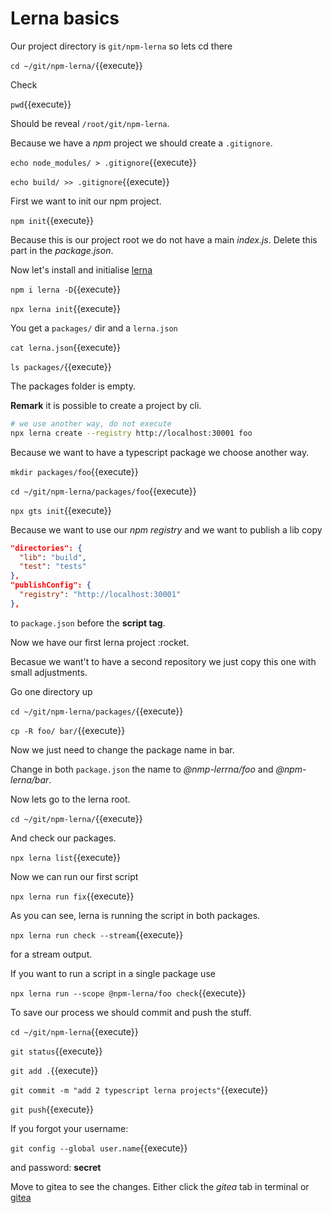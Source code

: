 # Lerna basics

Our project directory is `git/npm-lerna` so lets cd there

`cd ~/git/npm-lerna/`{{execute}}

Check

`pwd`{{execute}}

Should be reveal `/root/git/npm-lerna`.

Because we have a *npm* project we should create a `.gitignore`.

`echo node_modules/ > .gitignore`{{execute}}

`echo build/ >> .gitignore`{{execute}}

First we want to init our npm project.

`npm init`{{execute}}

Because this is our project root we do not have a main *index.js*.
Delete this part in the *package.json*.

Now let's install and initialise
[lerna](
    https://github.com/lerna/lerna)

`npm i lerna -D`{{execute}}

`npx lerna init`{{execute}}

You get a `packages/` dir and a `lerna.json`

`cat lerna.json`{{execute}}

`ls packages/`{{execute}}

The packages folder is empty.

**Remark** it is possible to create a project by cli.

```bash
# we use another way, do not execute
npx lerna create --registry http://localhost:30001 foo
```

Because we want to have a typescript package we choose another way.

`mkdir packages/foo`{{execute}}

`cd ~/git/npm-lerna/packages/foo`{{execute}}

`npx gts init`{{execute}}

Because we want to use our *npm registry* and we want to publish a lib copy

```json
"directories": {
  "lib": "build",
  "test": "tests"
},
"publishConfig": {
  "registry": "http://localhost:30001"
},
```

to `package.json` before the **script tag**.

Now we have our first lerna project :rocket.

Becasue we want't to have a second repository we just copy this
one with small adjustments.

Go one directory up

`cd ~/git/npm-lerna/packages/`{{execute}}

`cp -R foo/ bar/`{{execute}}

Now we just need to change the package name in bar.

Change in both `package.json` the name to
*@nmp-lerrna/foo* and *@npm-lerna/bar*.

Now lets go to the lerna root.

`cd ~/git/npm-lerna/`{{execute}}

And check our packages.

`npx lerna list`{{execute}}

Now we can run our first script

`npx lerna run fix`{{execute}}

As you can see, lerna is running the script in both packages.

`npx lerna run check --stream`{{execute}}

for a stream output.

If you want to run a script in a single package use

`npx lerna run --scope @npm-lerna/foo check`{{execute}}

To save our process we should commit and push the stuff.

`cd ~/git/npm-lerna`{{execute}}

`git status`{{execute}}

`git add .`{{execute}}

`git commit -m "add 2 typescript lerna projects"`{{execute}}

`git push`{{execute}}

If you forgot your username:

`git config --global user.name`{{execute}}

and password: **secret**

Move to gitea to see the changes. Either click the
*gitea* tab in terminal or
[gitea](
    https://[[HOST_SUBDOMAIN]]-30002-[[KATACODA_HOST]].environments.katacoda.com/)
